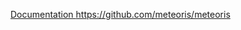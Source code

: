 <a href="https://github.com/meteoris/meteoris">Documentation https://github.com/meteoris/meteoris</a>
